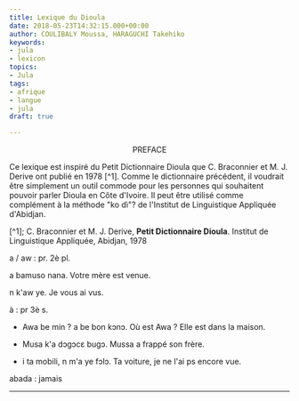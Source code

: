 ```yaml
---
title: Lexique du Dioula
date: 2018-05-23T14:32:15.000+00:00
author: COULIBALY Moussa, HARAGUCHI Takehiko
keywords:
- jula
- lexicon
topics:
- Jula
tags:
- afrique
- langue
- jula
draft: true

---
```

<p style="text-align: center;">PREFACE</p>

Ce lexique est inspiré du Petit Dictionnaire Dioula que C. Braconnier et M. J. Derive ont publié en 1978 [^1].  Comme le dictionnaire précédent, il voudrait être simplement un outil commode pour les personnes qui souhaitent pouvoir parler Dioula en Côte d'Ivoire. Il peut être utilisé comme complément à la méthode "ko dì"? de l'Institut de Linguistique Appliquée d'Abidjan.

[^1]; C. Braconnier et M. J. Derive, <b>Petit Dictionnaire Dioula</b>. Institut de Linguistique Appliquée, Abidjan, 1978

a / aw
: pr. 2è pl.

a bamuso nana.
Votre mère est venue.

n k'aw ye.
Je vous ai vus.

à
: pr 3è s.

* Awa be min ? a be bon kɔnɔ.
  Où est Awa ? Elle est dans la maison.
  
* Musa k'a dɔgɔcɛ bugɔ.
  Mussa a frappé son frère.
  
* i ta mobili, n m'a ye fɔlɔ.
  Ta voiture, je ne l'ai ps encore vue.

abada
: jamais

***